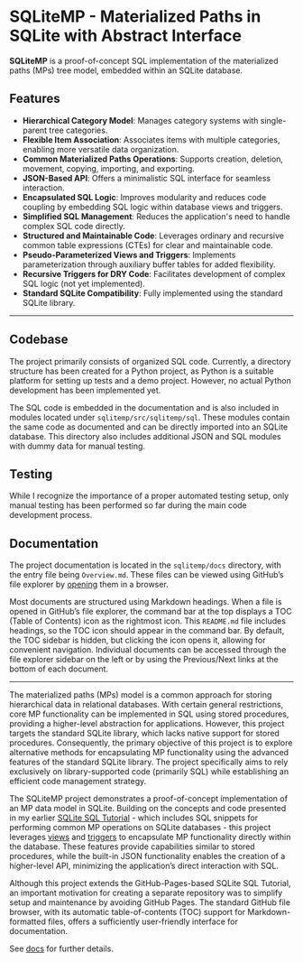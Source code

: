 # SQLiteMP - Materialized Paths in SQLite with Abstract Interface

**SQLiteMP** is a proof-of-concept SQL implementation of the materialized paths (MPs) tree model, embedded within an SQLite database.

## **Features**

- **Hierarchical Category Model**: Manages category systems with single-parent tree categories.
- **Flexible Item Association**: Associates items with multiple categories, enabling more versatile data organization.
- **Common Materialized Paths Operations**: Supports creation, deletion, movement, copying, importing, and exporting.
- **JSON-Based API**: Offers a minimalistic SQL interface for seamless interaction.
- **Encapsulated SQL Logic**: Improves modularity and reduces code coupling by embedding SQL logic within database views and triggers.
- **Simplified SQL Management**: Reduces the application's need to handle complex SQL code directly.
- **Structured and Maintainable Code**: Leverages ordinary and recursive common table expressions (CTEs) for clear and maintainable code.
- **Pseudo-Parameterized Views and Triggers**: Implements parameterization through auxiliary buffer tables for added flexibility.
- **Recursive Triggers for DRY Code**: Facilitates development of complex SQL logic (not yet implemented).
- **Standard SQLite Compatibility**: Fully implemented using the standard SQLite library.

---

## **Codebase**

The project primarily consists of organized SQL code. Currently, a directory structure has been created for a Python project, as Python is a suitable platform for setting up tests and a demo project. However, no actual Python development has been implemented yet.

The SQL code is embedded in the documentation and is also included in modules located under `sqlitemp/src/sqlitemp/sql`. These modules contain the same code as documented and can be directly imported into an SQLite database. This directory also includes additional JSON and SQL modules with dummy data for manual testing.

## **Testing**

While I recognize the importance of a proper automated testing setup, only manual testing has been performed so far during the main code development process.

## **Documentation**

The project documentation is located in the `sqlitemp/docs` directory, with the entry file being `Overview.md`. These files can be viewed using GitHub’s file explorer by [opening][docs] them in a browser.

Most documents are structured using Markdown headings. When a file is opened in GitHub’s file explorer, the command bar at the top displays a TOC (Table of Contents) icon as the rightmost icon. This `README.md` file includes headings, so the TOC icon should appear in the command bar. By default, the TOC sidebar is hidden, but clicking the icon opens it, allowing for convenient navigation. Individual documents can be accessed through the file explorer sidebar on the left or by using the Previous/Next links at the bottom of each document.

---

The materialized paths (MPs) model is a common approach for storing hierarchical data in relational databases. With certain general restrictions, core MP functionality can be implemented in SQL using stored procedures, providing a higher-level abstraction for applications. However, this project targets the standard SQLite library, which lacks native support for stored procedures. Consequently, the primary objective of this project is to explore alternative methods for encapsulating MP functionality using the advanced features of the standard SQLite library. The project specifically aims to rely exclusively on library-supported code (primarily SQL) while establishing an efficient code management strategy.

The SQLiteMP project demonstrates a proof-of-concept implementation of an MP data model in SQLite. Building on the concepts and code presented in my earlier [SQLite SQL Tutorial][] - which includes SQL snippets for performing common MP operations on SQLite databases - this project leverages [views][SQLite View] and [triggers][SQLite Trigger] to encapsulate MP functionality directly within the database. These features provide capabilities similar to stored procedures, while the built-in JSON functionality enables the creation of a higher-level API, minimizing the application’s direct interaction with SQL.

Although this project extends the GitHub-Pages-based SQLite SQL Tutorial, an important motivation for creating a separate repository was to simplify setup and maintenance by avoiding GitHub Pages. The standard GitHub file browser, with its automatic table-of-contents (TOC) support for Markdown-formatted files, offers a sufficiently user-friendly interface for documentation.

See [docs][] for further details.

<!-- References -->

[SQLite SQL Tutorial]: https://pchemguy.github.io/SQLite-SQL-Tutorial
[SQLite View]: https://sqlite.org/lang_createview.html
[SQLite Trigger]: https://sqlite.org/lang_createtrigger.html
[docs]: https://github.com/pchemguy/SQLiteMP/blob/main/sqlitemp/docs/Overview.md
